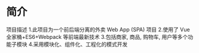 # 简介

项目描述
1.此项目为一个前后端分离的外卖 Web App (SPA) 项目
2.使用了 Vue 全家桶+ES6+Webpack 等前端最新技术
3.包括商家, 商品, 购物车, 用户等多个功能子模块
4.采用模块化、组件化、工程化的模式开发